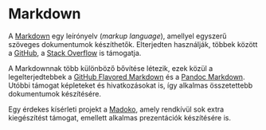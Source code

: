 # Markdown

A [Markdown](https://en.wikipedia.org/wiki/Markdown) egy leírónyelv (*markup language*), amellyel egyszerű szöveges dokumentumok készíthetők. Elterjedten használják, többek között a [GitHub](https://github.com/), a [Stack Overflow](http://stackoverflow.com/) is támogatja.

A Markdownnak több különböző bővítése létezik, ezek közül a legelterjedtebbek a [GitHub Flavored Markdown](https://help.github.com/articles/github-flavored-markdown/) és a [Pandoc Markdown](http://pandoc.org/demo/example9/pandocs-markdown.html). Utóbbi támogat képleteket és hivatkozásokat is, így alkalmas összetettebb dokumentumok készítésére.

Egy érdekes kísérleti projekt a [Madoko](https://www.madoko.net/), amely rendkívül sok extra kiegészítést támogat, emellett alkalmas prezentációk készítésére is.
